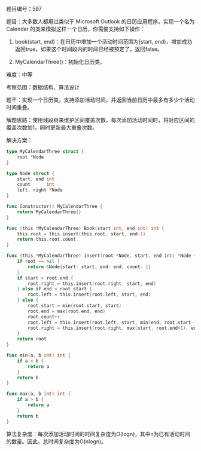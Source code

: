 题目编号：597

题目：大多数人都用过类似于 Microsoft Outlook 的日历应用程序。实现一个名为 Calendar 的类来模拟这样一个日历，你需要支持如下操作：

1. book(start, end)：在日历中增加一个活动时间范围为[start, end)，增加成功返回true，如果这个时间段内的时间已经被预定了，返回false。

2. MyCalendarThree()：初始化日历类。

难度：中等

考察范围：数据结构、算法设计

题干：实现一个日历类，支持添加活动时间，并返回当前日历中最多有多少个活动时间重叠。

解题思路：使用线段树来维护区间覆盖次数，每次添加活动时间时，将对应区间的覆盖次数加1，同时更新最大重叠次数。

解决方案：

```go
type MyCalendarThree struct {
    root *Node
}

type Node struct {
    start, end int
    count      int
    left, right *Node
}

func Constructor() MyCalendarThree {
    return MyCalendarThree{}
}

func (this *MyCalendarThree) Book(start int, end int) int {
    this.root = this.insert(this.root, start, end-1)
    return this.root.count
}

func (this *MyCalendarThree) insert(root *Node, start, end int) *Node {
    if root == nil {
        return &Node{start: start, end: end, count: 1}
    }
    if start > root.end {
        root.right = this.insert(root.right, start, end)
    } else if end < root.start {
        root.left = this.insert(root.left, start, end)
    } else {
        root.start = min(root.start, start)
        root.end = max(root.end, end)
        root.count++
        root.left = this.insert(root.left, start, min(end, root.start-1))
        root.right = this.insert(root.right, max(start, root.end+1), end)
    }
    return root
}

func min(a, b int) int {
    if a < b {
        return a
    }
    return b
}

func max(a, b int) int {
    if a > b {
        return a
    }
    return b
}
```

算法复杂度：每次添加活动时间的时间复杂度为O(logn)，其中n为已有活动时间的数量。因此，总时间复杂度为O(nlogn)。